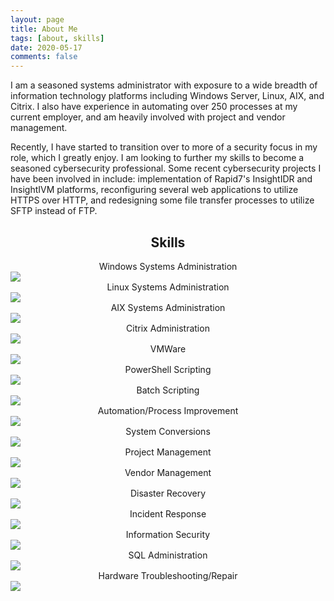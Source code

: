 ```yaml
---
layout: page
title: About Me
tags: [about, skills]
date: 2020-05-17
comments: false
---
```

I am a seasoned systems administrator with exposure to a wide breadth of information technology platforms including Windows Server, Linux, AIX, and Citrix. I also have experience in automating over 250 processes at my current employer, and am heavily involved with project and vendor management.

Recently, I have started to transition over to more of a security focus in my role, which I greatly enjoy. I am looking to further my skills to become a seasoned cybersecurity professional. Some recent cybersecurity projects I have been involved in include: implementation of Rapid7's InsightIDR and InsightIVM platforms, reconfiguring several web applications to utilize HTTPS over HTTP, and redesigning some file transfer processes to utilize SFTP instead of FTP.

## <center>Skills</center>
<section>
    <div>
        <center>Windows Systems Administration</center>
        <img src="https://progress-bar.dev/85/?width=600">
        <center>Linux Systems Administration</center>
        <img src="https://progress-bar.dev/80/?width=600">
        <center>AIX Systems Administration</center>
        <img src="https://progress-bar.dev/75/?width=600">
        <center>Citrix Administration</center>
        <img src="https://progress-bar.dev/70/?width=600">
        <center>VMWare</center>
        <img src="https://progress-bar.dev/70/?width=600">
        <center>PowerShell Scripting</center>
        <img src="https://progress-bar.dev/75/?width=600">
        <center>Batch Scripting</center>
        <img src="https://progress-bar.dev/85/?width=600">
        <center>Automation/Process Improvement</center>
        <img src="https://progress-bar.dev/90/?width=600">
        <center>System Conversions</center>
        <img src="https://progress-bar.dev/70/?width=600">
        <center>Project Management</center>
        <img src="https://progress-bar.dev/80/?width=600">
        <center>Vendor Management</center>
        <img src="https://progress-bar.dev/80/?width=600">
        <center>Disaster Recovery</center>
        <img src="https://progress-bar.dev/90/?width=600">
        <center>Incident Response</center>
        <img src="https://progress-bar.dev/75/?width=600">
        <center>Information Security</center>
        <img src="https://progress-bar.dev/80/?width=600">
        <center>SQL Administration</center>
        <img src="https://progress-bar.dev/65/?width=600">
        <center>Hardware Troubleshooting/Repair</center>
        <img src="https://progress-bar.dev/90/?width=600">
    </div>
</section>
